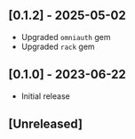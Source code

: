 ## [0.1.2] - 2025-05-02

- Upgraded `omniauth` gem
- Upgraded `rack` gem

## [0.1.0] - 2023-06-22

- Initial release

## [Unreleased]
